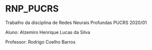# RNP_PUCRS
Trabalho da disciplina de Redes Neurais Profundas PUCRS 2020/01

Aluno: Alzemiro Henrique Lucas da Silva

Professor: Rodrigo Coelho Barros
